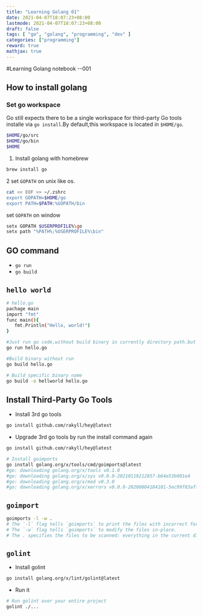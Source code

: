 ```yaml
---
title: "Learning Golang 01"
date: 2021-04-07T18:07:23+08:00
lastmode: 2021-04-07T18:07:23+08:00
draft: false
tags: [ "go", "golang", "programming", "dev" ]
categories: ["programming"]
reward: true
mathjax: true
---
```


#Learning Golang notebook --001

## How to install golang 

### Set go workspace
Go still expects there to be a single workspace for third-party Go tools installe via `go install`.By default,this workspace is located in `$HOME/go`.

```bash
$HOME/go/src
$HOME/go/bin
$HOME
```

1.  Install golang with homebrew

  ```bash
  brew install go
  ```

2 set `GOPATH` on unix like os.

  ```bash
  cat << EOF >> ~/.zshrc
  export GOPATH=$HOME/go
  export PATH=$PATH:%GOPATH/bin
  ```
  set `GOPATH` on window
  
  ```bash
  setx GOPATH $USERPROFILE%\go
  setx path "%PATH%;%USERPROFILE%\bin"
  ``` 
  
  
  ## GO command
  
   - `go run`
   - `go build`

 ## `hello world`
 
 ```bash
 # hello.go
 pachage main
 import "fmt"
 func main(){
 	fmt.Println("Hello, world!")
 }
 
 ```
 ```bash
 #Just run go code,without build binary in currently directory path.but build it in temporary direcory.
 go run hello.go
 
 #Build binary without run 
 go build hello.go
 
 # Build specific binary name
 go build -o hellworld hello.go
 
 ```
 ## Install Third-Party Go Tools
 
  - Install 3rd go tools
 
  ```bash
  go install github.com/rakyll/hey@latest
  ```
  - Upgrade 3rd go tools by run the install command again 

  ```bash
  go install github.com/rakyll/hey@latest
  
  # Install goimports
  go install golang.org/x/tools/cmd/goimports@latest
  #go: downloading golang.org/x/tools v0.1.0
  #go: downloading golang.org/x/sys v0.0.0-20210119212857-b64e53b001e4
  #go: downloading golang.org/x/mod v0.3.0
  #go: downloading golang.org/x/xerrors v0.0.0-20200804184101-5ec99f83aff1
  ```
  
  
 ##  `goimport`
  
  ```bash
  goimports -l -w .
  # The `-l` flag tells `goimports` to print the files with incorrect formatting to the console
  # The `-w` flag tells `goimports` to modify the files in-place.
  # The . specifies the files to be scanned: everything in the current directory and all of its sub-directories.
  ```
 ## `golint`
 
 - Install golint

 ```bash
 go install golang.org/x/lint/golint@latest
 ```
 - Run it

 ```bash
 # Run golint over your entire project
 golint ./...
 ```
  
  
  
  
  